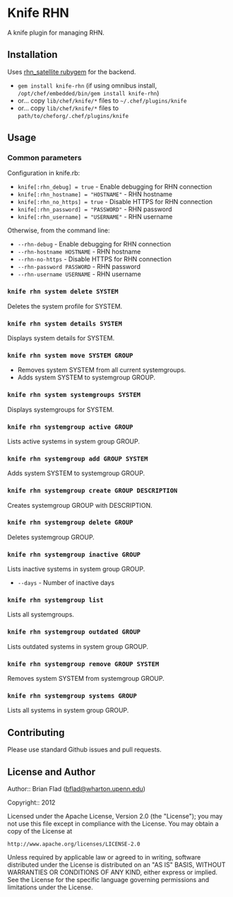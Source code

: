 # Knife RHN

A knife plugin for managing RHN.

## Installation

Uses [rhn_satellite rubygem](https://github.com/duritong/ruby-rhn_satellite) for the backend.

* `gem install knife-rhn` (if using omnibus install, `/opt/chef/embedded/bin/gem install knife-rhn`)
* or... copy `lib/chef/knife/*` files to `~/.chef/plugins/knife`
* or... copy `lib/chef/knife/*` files to `path/to/cheforg/.chef/plugins/knife`

## Usage

### Common parameters

Configuration in knife.rb:
* `knife[:rhn_debug] = true` - Enable debugging for RHN connection
* `knife[:rhn_hostname] = "HOSTNAME"` - RHN hostname
* `knife[:rhn_no_https] = true` - Disable HTTPS for RHN connection
* `knife[:rhn_password] = "PASSWORD"` - RHN password
* `knife[:rhn_username] = "USERNAME"` - RHN username

Otherwise, from the command line:
* `--rhn-debug` - Enable debugging for RHN connection
* `--rhn-hostname HOSTNAME` - RHN hostname
* `--rhn-no-https` - Disable HTTPS for RHN connection
* `--rhn-password PASSWORD` - RHN password
* `--rhn-username USERNAME` - RHN username

### `knife rhn system delete SYSTEM`

Deletes the system profile for SYSTEM.

### `knife rhn system details SYSTEM`

Displays system details for SYSTEM.

### `knife rhn system move SYSTEM GROUP`

* Removes system SYSTEM from all current systemgroups.
* Adds system SYSTEM to systemgroup GROUP.

### `knife rhn system systemgroups SYSTEM`

Displays systemgroups for SYSTEM.

### `knife rhn systemgroup active GROUP`

Lists active systems in system group GROUP.

### `knife rhn systemgroup add GROUP SYSTEM`

Adds system SYSTEM to systemgroup GROUP.

### `knife rhn systemgroup create GROUP DESCRIPTION`

Creates systemgroup GROUP with DESCRIPTION.

### `knife rhn systemgroup delete GROUP`

Deletes systemgroup GROUP.

### `knife rhn systemgroup inactive GROUP`

Lists inactive systems in system group GROUP.

* `--days` - Number of inactive days

### `knife rhn systemgroup list`

Lists all systemgroups.

### `knife rhn systemgroup outdated GROUP`

Lists outdated systems in system group GROUP.

### `knife rhn systemgroup remove GROUP SYSTEM`

Removes system SYSTEM from systemgroup GROUP.

### `knife rhn systemgroup systems GROUP`

Lists all systems in system group GROUP.

## Contributing

Please use standard Github issues and pull requests.

## License and Author
      
Author:: Brian Flad (<bflad@wharton.upenn.edu>)

Copyright:: 2012

Licensed under the Apache License, Version 2.0 (the "License");
you may not use this file except in compliance with the License.
You may obtain a copy of the License at

    http://www.apache.org/licenses/LICENSE-2.0

Unless required by applicable law or agreed to in writing, software
distributed under the License is distributed on an "AS IS" BASIS,
WITHOUT WARRANTIES OR CONDITIONS OF ANY KIND, either express or implied.
See the License for the specific language governing permissions and
limitations under the License.
